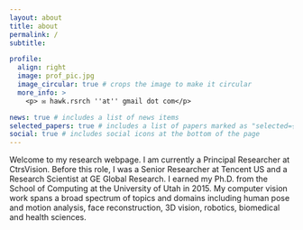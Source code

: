```yaml
---
layout: about
title: about
permalink: /
subtitle: 

profile:
  align: right
  image: prof_pic.jpg
  image_circular: true # crops the image to make it circular
  more_info: >
    <p> ✉️ hawk.rsrch ''at'' gmail dot com</p>

news: true # includes a list of news items
selected_papers: true # includes a list of papers marked as "selected={true}"
social: true # includes social icons at the bottom of the page
---
```


Welcome to my research webpage. I am currently a Principal Researcher at CtrsVision. Before this role, I was a Senior Researcher at Tencent US and a Research Scientist at GE Global Research. I earned my Ph.D. from the School of Computing at the University of Utah in 2015. My computer vision work spans a broad spectrum of topics and domains including human pose and motion analysis, face reconstruction, 3D vision, robotics, biomedical and health sciences. 
